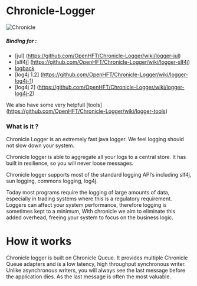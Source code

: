 Chronicle-Logger
================
![Chronicle](http://openhft.net/wp-content/uploads/2014/07/ChronicleLogger_200px_ver2.png)
##### Binding for :
* [jul] (https://github.com/OpenHFT/Chronicle-Logger/wiki/logger-jul)
* [slf4j] (https://github.com/OpenHFT/Chronicle-Logger/wiki/logger-slf4j)
* [logback](https://github.com/OpenHFT/Chronicle-Logger/wiki/logger-logback)
* [log4j 1.2] (https://github.com/OpenHFT/Chronicle-Logger/wiki/logger-log4j-1)
* [log4j 2] (https://github.com/OpenHFT/Chronicle-Logger/wiki/logger-log4j-2)

We also have some very helpfull [tools] (https://github.com/OpenHFT/Chronicle-Logger/wiki/logger-tools)

### What is it ?
Chronicle Logger is an extremely fast java logger. We feel logging should not slow down your system.

Chronicle logger is able to aggregate all your logs to a central store. It has built in resilience, so you will never loose messages.

Chronicle logger supports most of the standard logging API’s including slf4j, sun logging, commons logging, log4j.

Today most programs require the logging of large amounts of data, especially in trading systems where this is a regulatory requirement. Loggers can affect your system performance, therefore logging is sometimes kept to a minimum, With chronicle we aim to eliminate this added overhead, freeing your system to focus on the business logic.

# How it works

Chronicle logger is built on Chronicle Queue. It provides multiple Chronicle Queue adapters and is a low latency, high throughput synchronous writer. Unlike asynchronous writers, you will always see the last message before the application dies.  As the last message is often the most valuable.
